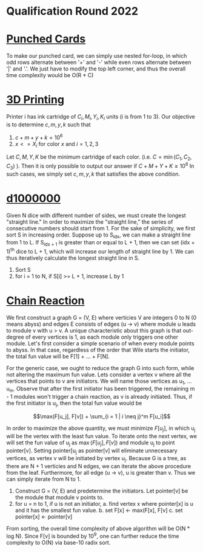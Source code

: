 # Qualification Round 2022

# [Punched Cards]([url](https://codingcompetitions.withgoogle.com/codejam/round/0000000000876ff1/0000000000a4621b))

To make our punched card, we can simply use nested for-loop, in which odd rows alternate between '+' and '-' while even rows alternate between '|' and '.'. We just have to modify the top left corner, and thus the overall time complexity would be O(R * C)

# [3D Printing]([url](https://codingcompetitions.withgoogle.com/codejam/round/0000000000876ff1/0000000000a4672b))

Printer i has ink cartridge of $C_i, M_i, Y_i, K_i$ units (i is from 1 to 3). Our objective is to determine $c, m, y, k$ such that

1. $c + m + y + k = 10^6$
2. $x <= X_i$ for color $x$ and $i = 1, 2, 3$

Let $C, M, Y, K$ be the minimum cartridge of each color. (i.e. $C = \min(C_1, C_2, C_3)$ ). Then it is only possible to output our answer if $C + M + Y + K \ge 10^6$ In such cases, we simply set $c, m, y, k$ that satisfies the above condition.

# [d1000000]([url](https://codingcompetitions.withgoogle.com/codejam/round/0000000000876ff1/0000000000a46471))

Given N dice with different number of sides, we must create the longest "straight line." In order to maximize the "straight line," the series of consecutive numbers should start from 1. For the sake of simplicity, we first sort S in increasing order. Suppose up to S<sub>idx</sub>, we can make a straight line from 1 to L. If S<sub>idx + 1</sub> is greater than or equal to L + 1, then we can set (idx + 1)<sup>th</sup> dice to L + 1, which will increase our length of straight line by 1. We can thus iteratively calculate the longest straight line in S.

1. Sort S
2. for i = 1 to N, if S[i] >= L + 1, increase L by 1

# [Chain Reaction]([url](https://codingcompetitions.withgoogle.com/codejam/round/0000000000876ff1/0000000000a45ef7))

We first construct a graph G = (V, E) where verticies V are integers 0 to N (0 means abyss) and edges E consists of edges (u -> v) where module u leads to module v with u > v. A unique characteristic about this graph is that out-degree of every vertices is 1, as each module only triggers one other module. Let's first consider a  simple scenario of when every module points to abyss. In that case, regardless of the order that Wile starts the initiator, the total fun value will be  F[1] + ... + F[N]. 

For the generic case, we ought to reduce the graph G into such form, while not altering the maximum fun value. Lets consider a vertex v where all the vertices that points to v are initiators. We will name those vertices as u<sub>1</sub>, ... u<sub>m</sub>. Observe that after the first initiator has been triggered, the remaining m - 1 modules won't trigger a chain reaction, as v is already initiated. Thus, if the first initiator is u<sub>j</sub>, then the total fun value would be

$$\max(F[u_j], F[v]) + \sum_{i = 1 | i \neq j}^m F[u_i]$$

In order to maximize the above quantity, we must minimize $F[u_j]$, in which u<sub>j</sub> will be the vertex with the least fun value. To iterate onto the next vertex, we will set the fun value of u<sub>j</sub> as $\max(F[u_j], F[v])$ and module u<sub>j</sub> to point pointer[v]. Setting pointer[u<sub>j</sub> as pointer[v] will eliminate unnecessary vertices, as vertex v will be initiated by vertex u<sub>j</sub>. Because G is a tree, as there are N + 1 verticies and N edges, we can iterate the above procedure from the leaf. Furthermore, for all edge (u -> v), u is greater than v. Thus we can simply iterate from N to 1.

1. Construct G = (V, E) and predetermine the initiators. Let pointer[v] be the module that module v points to.
2. for u = n to 1, if u is not an initiator, 
  a. find vertex x where pointer[x] is u and it has the smallest fun value.
  b. set F[x] <- max(F[x], F[v]
  c. set pointer[x] <- pointer[v]
  
From sorting, the overall time complexity of above algorithm will be O(N * log N). Since F[v] is bounded by $10^9$, one can further reduce the time complexity to O(N) via base-10 radix sort.
